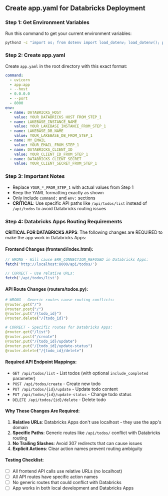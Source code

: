 ## Create app.yaml for Databricks Deployment

### Step 1: Get Environment Variables
Run this command to get your current environment variables:
```bash
python3 -c "import os; from dotenv import load_dotenv; load_dotenv(); print('DATABRICKS_HOST:', os.getenv('DATABRICKS_HOST')); print('DATABRICKS_CLIENT_ID:', os.getenv('DATABRICKS_CLIENT_ID')); print('DATABRICKS_CLIENT_SECRET:', os.getenv('DATABRICKS_CLIENT_SECRET')); print('LAKEBASE_INSTANCE_NAME:', os.getenv('LAKEBASE_INSTANCE_NAME')); print('LAKEBASE_DB_NAME:', os.getenv('LAKEBASE_DB_NAME')); print('MY_EMAIL:', os.getenv('MY_EMAIL'))"
```

### Step 2: Create app.yaml
Create `app.yaml` in the root directory with this exact format:

```yaml
command:
  - uvicorn
  - app:app
  - --host
  - 0.0.0.0
  - --port
  - 8000
env:
  - name: DATABRICKS_HOST
    value: YOUR_DATABRICKS_HOST_FROM_STEP_1
  - name: LAKEBASE_INSTANCE_NAME
    value: YOUR_LAKEBASE_INSTANCE_FROM_STEP_1
  - name: LAKEBASE_DB_NAME
    value: YOUR_LAKEBASE_DB_FROM_STEP_1
  - name: MY_EMAIL
    value: YOUR_EMAIL_FROM_STEP_1
  - name: DATABRICKS_CLIENT_ID
    value: YOUR_CLIENT_ID_FROM_STEP_1
  - name: DATABRICKS_CLIENT_SECRET
    value: YOUR_CLIENT_SECRET_FROM_STEP_1
```

### Step 3: Important Notes
- Replace `YOUR_*_FROM_STEP_1` with actual values from Step 1
- Keep the YAML formatting exactly as shown
- Only include `command:` and `env:` sections
- **CRITICAL**: Use specific API paths like `/api/todos/list` instead of `/api/todos` to avoid Databricks routing issues

### Step 4: Databricks Apps Routing Requirements

**CRITICAL FOR DATABRICKS APPS**: The following changes are REQUIRED to make the app work in Databricks Apps:

#### Frontend Changes (frontend/index.html):
```javascript
// WRONG - Will cause ERR_CONNECTION_REFUSED in Databricks Apps:
fetch('http://localhost:8000/api/todos/')

// CORRECT - Use relative URLs:
fetch('/api/todos/list')
```

#### API Route Changes (routers/todos.py):
```python
# WRONG - Generic routes cause routing conflicts:
@router.get("/")
@router.post("/")
@router.put("/{todo_id}")
@router.delete("/{todo_id}")

# CORRECT - Specific routes for Databricks Apps:
@router.get("/list")
@router.post("/create")
@router.put("/{todo_id}/update")
@router.put("/{todo_id}/update-status")
@router.delete("/{todo_id}/delete")
```

#### Required API Endpoint Mappings:
- `GET /api/todos/list` - List todos (with optional `include_completed` parameter)
- `POST /api/todos/create` - Create new todo
- `PUT /api/todos/{id}/update` - Update todo content
- `PUT /api/todos/{id}/update-status` - Change todo status
- `DELETE /api/todos/{id}/delete` - Delete todo

#### Why These Changes Are Required:
1. **Relative URLs**: Databricks Apps don't use localhost - they use the app's domain
2. **Specific Paths**: Generic routes like `/api/todos/` conflict with Databricks routing
3. **No Trailing Slashes**: Avoid 307 redirects that can cause issues
4. **Explicit Actions**: Clear action names prevent routing ambiguity

#### Testing Checklist:
- [ ] All frontend API calls use relative URLs (no localhost)
- [ ] All API routes have specific action names
- [ ] No generic routes that could conflict with Databricks
- [ ] App works in both local development and Databricks Apps
